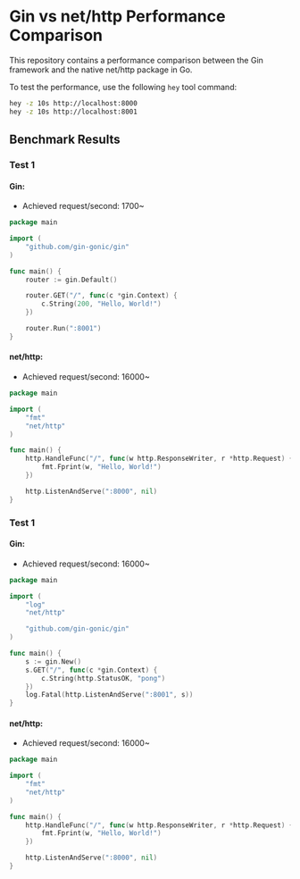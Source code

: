 # Gin vs net/http Performance Comparison

This repository contains a performance comparison between the Gin framework and the native net/http package in Go.

To test the performance, use the following `hey` tool command:

```bash
hey -z 10s http://localhost:8000
hey -z 10s http://localhost:8001
```

## Benchmark Results

### Test 1

#### Gin:
- Achieved request/second: 1700~

```go
package main

import (
	"github.com/gin-gonic/gin"
)

func main() {
	router := gin.Default()

	router.GET("/", func(c *gin.Context) {
		c.String(200, "Hello, World!")
	})

	router.Run(":8001")
}
```

#### net/http:
- Achieved request/second: 16000~

```go
package main

import (
	"fmt"
	"net/http"
)

func main() {
	http.HandleFunc("/", func(w http.ResponseWriter, r *http.Request) {
		fmt.Fprint(w, "Hello, World!")
	})

	http.ListenAndServe(":8000", nil)
}
```

### Test 1

#### Gin:
- Achieved request/second: 16000~

```go
package main

import (
	"log"
	"net/http"

	"github.com/gin-gonic/gin"
)

func main() {
	s := gin.New()
	s.GET("/", func(c *gin.Context) {
		c.String(http.StatusOK, "pong")
	})
	log.Fatal(http.ListenAndServe(":8001", s))
}
```

#### net/http:
- Achieved request/second: 16000~

```go
package main

import (
	"fmt"
	"net/http"
)

func main() {
	http.HandleFunc("/", func(w http.ResponseWriter, r *http.Request) {
		fmt.Fprint(w, "Hello, World!")
	})

	http.ListenAndServe(":8000", nil)
}
```